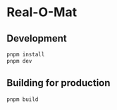 # Real-O-Mat

## Development

```bash
pnpm install
pnpm dev
```

## Building for production

```bash
pnpm build
```
